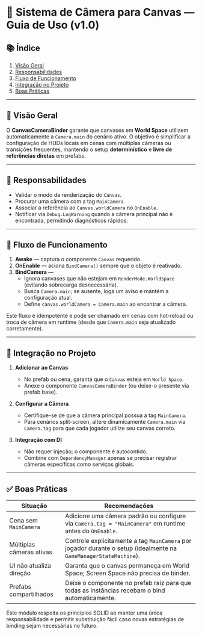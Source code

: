 # 🎥 Sistema de Câmera para Canvas — Guia de Uso (v1.0)

## 📚 Índice
1. [Visão Geral](#visão-geral)
2. [Responsabilidades](#responsabilidades)
3. [Fluxo de Funcionamento](#fluxo-de-funcionamento)
4. [Integração no Projeto](#integração-no-projeto)
5. [Boas Práticas](#boas-práticas)

---

## 🎯 Visão Geral

O **CanvasCameraBinder** garante que canvases em **World Space** utilizem automaticamente a `Camera.main` do cenário ativo. O objetivo é simplificar a configuração de HUDs locais em cenas com múltiplas câmeras ou transições frequentes, mantendo o setup **determinístico** e **livre de referências diretas** em prefabs.

---

## 🧩 Responsabilidades

* Validar o modo de renderização do `Canvas`.
* Procurar uma câmera com a tag `MainCamera`.
* Associar a referência ao `Canvas.worldCamera` no `OnEnable`.
* Notificar via `Debug.LogWarning` quando a câmera principal não é encontrada, permitindo diagnósticos rápidos.

---

## 🔁 Fluxo de Funcionamento

1. **Awake** — captura o componente `Canvas` requerido.
2. **OnEnable** — aciona `BindCamera()` sempre que o objeto é reativado.
3. **BindCamera** —
   * Ignora canvases que não estejam em `RenderMode.WorldSpace` (evitando sobrecarga desnecessária).
   * Busca `Camera.main`; se ausente, loga um aviso e mantém a configuração atual.
   * Define `canvas.worldCamera = Camera.main` ao encontrar a câmera.

Este fluxo é idempotente e pode ser chamado em cenas com hot-reload ou troca de câmera em runtime (desde que `Camera.main` seja atualizado corretamente).

---

## 🚀 Integração no Projeto

1. **Adicionar ao Canvas**
   * No prefab ou cena, garanta que o `Canvas` esteja em `World Space`.
   * Anexe o componente `CanvasCameraBinder` (ou deixe-o presente via prefab base).

2. **Configurar a Câmera**
   * Certifique-se de que a câmera principal possua a tag `MainCamera`.
   * Para cenários split-screen, altere dinamicamente `Camera.main` via `Camera.tag` para que cada jogador utilize seu canvas correto.

3. **Integração com DI**
   * Não requer injeção; o componente é autocontido.
   * Combine com `DependencyManager` apenas se precisar registrar câmeras específicas como serviços globais.

---

## ✅ Boas Práticas

| Situação | Recomendações |
| --- | --- |
| Cena sem `MainCamera` | Adicione uma câmera padrão ou configure via `Camera.tag = "MainCamera"` em runtime antes do `OnEnable`. |
| Múltiplas câmeras ativas | Controle explicitamente a tag `MainCamera` por jogador durante o setup (idealmente na `GameManagerStateMachine`). |
| UI não atualiza direção | Garanta que o canvas permaneça em World Space; Screen Space não precisa de binder. |
| Prefabs compartilhados | Deixe o componente no prefab raiz para que todas as instâncias recebam o bind automaticamente. |

Este módulo respeita os princípios SOLID ao manter uma única responsabilidade e permitir substituição fácil caso novas estratégias de binding sejam necessárias no futuro.
